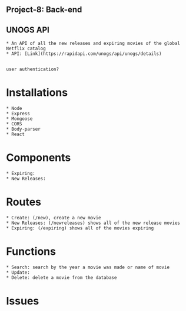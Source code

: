 ## **Project-8: Back-end**
[Heroku Link]: (project8-backend.herokuapp.com)


## UNOGS API

    * An API of all the new releases and expiring movies of the global Netflix catalog
    * API: [Link](https://rapidapi.com/unogs/api/unogs/details)


    user authentication?

# Installations

    * Node
    * Express
    * Mongoose
    * CORS
    * Body-parser
    * React

# Components

    * Expiring:
    * New Releases:

# Routes

    * Create: (/new), create a new movie
    * New Releases: (/newreleases) shows all of the new release movies
    * Expiring: (/expiring) shows all of the movies expiring

# Functions

    * Search: search by the year a movie was made or name of movie
    * Update:
    * Delete: delete a movie from the database

# Issues
